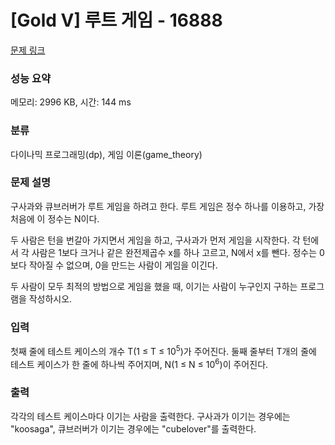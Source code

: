 # [Gold V] 루트 게임 - 16888 

[문제 링크](https://www.acmicpc.net/problem/16888) 

### 성능 요약

메모리: 2996 KB, 시간: 144 ms

### 분류

다이나믹 프로그래밍(dp), 게임 이론(game_theory)

### 문제 설명

<p>구사과와 큐브러버가 루트 게임을 하려고 한다. 루트 게임은 정수 하나를 이용하고, 가장 처음에 이 정수는 N이다.</p>

<p>두 사람은 턴을 번갈아 가지면서 게임을 하고, 구사과가 먼저 게임을 시작한다. 각 턴에서 각 사람은 1보다 크거나 같은 완전제곱수 x를 하나 고르고, N에서 x를 뺀다. 정수는 0보다 작아질 수 없으며, 0을 만드는 사람이 게임을 이긴다.</p>

<p>두 사람이 모두 최적의 방법으로 게임을 했을 때, 이기는 사람이 누구인지 구하는 프로그램을 작성하시오.</p>

### 입력 

 <p>첫째 줄에 테스트 케이스의 개수 T(1 ≤ T ≤ 10<sup>5</sup>)가 주어진다. 둘째 줄부터 T개의 줄에 테스트 케이스가 한 줄에 하나씩 주어지며, N(1 ≤ N ≤ 10<sup>6</sup>)이 주어진다.</p>

### 출력 

 <p>각각의 테스트 케이스마다 이기는 사람을 출력한다. 구사과가 이기는 경우에는 "koosaga", 큐브러버가 이기는 경우에는 "cubelover"를 출력한다.</p>

